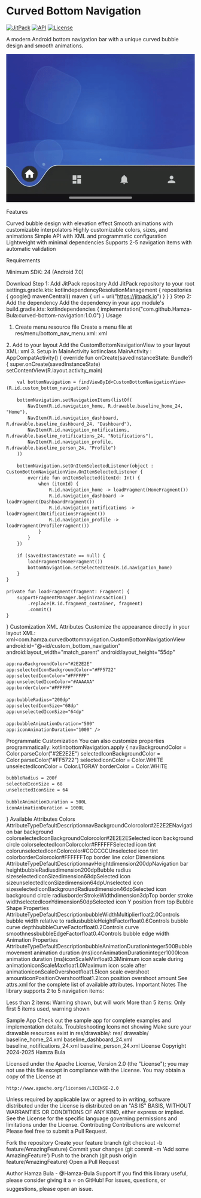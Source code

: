 # Curved Bottom Navigation

[![JitPack](https://jitpack.io/v/Hamza-Bula/curved-bottom-navigation.svg)](https://jitpack.io/#Hamza-Bula/curved-bottom-navigation)
[![API](https://img.shields.io/badge/API-24%2B-brightgreen.svg?style=flat)](https://android-arsenal.com/api?level=24)
[![License](https://img.shields.io/badge/License-Apache%202.0-blue.svg)](LICENSE)

A modern Android bottom navigation bar with a unique curved bubble design and smooth animations.

![Demo](art/demo.gif)

Features

Curved bubble design with elevation effect
Smooth animations with customizable interpolators
Highly customizable colors, sizes, and animations
Simple API with XML and programmatic configuration
Lightweight with minimal dependencies
Supports 2-5 navigation items with automatic validation

Requirements

Minimum SDK: 24 (Android 7.0)

Download
Step 1: Add JitPack repository
Add JitPack repository to your root settings.gradle.kts:
kotlindependencyResolutionManagement {
    repositories {
        google()
        mavenCentral()
        maven { url = uri("https://jitpack.io") }
    }
}
Step 2: Add the dependency
Add the dependency in your app module's build.gradle.kts:
kotlindependencies {
    implementation("com.github.Hamza-Bula:curved-bottom-navigation:1.0.0")
}
Usage
1. Create menu resource file
Create a menu file at res/menu/bottom_nav_menu.xml:
xml<?xml version="1.0" encoding="utf-8"?>
<menu xmlns:android="http://schemas.android.com/apk/res/android">
    <item
        android:id="@+id/navigation_home"
        android:icon="@drawable/baseline_home_24"
        android:title="Home" />
    <item
        android:id="@+id/navigation_dashboard"
        android:icon="@drawable/baseline_dashboard_24"
        android:title="Dashboard" />
    <item
        android:id="@+id/navigation_notifications"
        android:icon="@drawable/baseline_notifications_24"
        android:title="Notifications" />
    <item
        android:id="@+id/navigation_profile"
        android:icon="@drawable/baseline_person_24"
        android:title="Profile" />
</menu>
2. Add to your layout
Add the CustomBottomNavigationView to your layout XML:
xml<com.hamza.curvedbottomnavigation.CustomBottomNavigationView
    android:id="@+id/custom_bottom_navigation"
    android:layout_width="match_parent"
    android:layout_height="55dp"
    app:layout_constraintBottom_toBottomOf="parent" />
3. Setup in MainActivity
kotlinclass MainActivity : AppCompatActivity() {
    override fun onCreate(savedInstanceState: Bundle?) {
        super.onCreate(savedInstanceState)
        setContentView(R.layout.activity_main)

        val bottomNavigation = findViewById<CustomBottomNavigationView>(R.id.custom_bottom_navigation)

        bottomNavigation.setNavigationItems(listOf(
            NavItem(R.id.navigation_home, R.drawable.baseline_home_24, "Home"),
            NavItem(R.id.navigation_dashboard, R.drawable.baseline_dashboard_24, "Dashboard"),
            NavItem(R.id.navigation_notifications, R.drawable.baseline_notifications_24, "Notifications"),
            NavItem(R.id.navigation_profile, R.drawable.baseline_person_24, "Profile")
        ))

        bottomNavigation.setOnItemSelectedListener(object : CustomBottomNavigationView.OnItemSelectedListener {
            override fun onItemSelected(itemId: Int) {
                when (itemId) {
                    R.id.navigation_home -> loadFragment(HomeFragment())
                    R.id.navigation_dashboard -> loadFragment(DashboardFragment())
                    R.id.navigation_notifications -> loadFragment(NotificationsFragment())
                    R.id.navigation_profile -> loadFragment(ProfileFragment())
                }
            }
        })

        if (savedInstanceState == null) {
            loadFragment(HomeFragment())
            bottomNavigation.setSelectedItem(R.id.navigation_home)
        }
    }

    private fun loadFragment(fragment: Fragment) {
        supportFragmentManager.beginTransaction()
            .replace(R.id.fragment_container, fragment)
            .commit()
    }
}
Customization
XML Attributes
Customize the appearance directly in your layout XML:
xml<com.hamza.curvedbottomnavigation.CustomBottomNavigationView
    android:id="@+id/custom_bottom_navigation"
    android:layout_width="match_parent"
    android:layout_height="55dp"
    
    app:navBackgroundColor="#2E2E2E"
    app:selectedIconBackgroundColor="#FF5722"
    app:selectedIconColor="#FFFFFF"
    app:unselectedIconColor="#AAAAAA"
    app:borderColor="#FFFFFF"
    
    app:bubbleRadius="200dp"
    app:selectedIconSize="68dp"
    app:unselectedIconSize="64dp"
    
    app:bubbleAnimationDuration="500"
    app:iconAnimationDuration="1000" />
Programmatic Customization
You can also customize properties programmatically:
kotlinbottomNavigation.apply {
    navBackgroundColor = Color.parseColor("#2E2E2E")
    selectedIconBackgroundColor = Color.parseColor("#FF5722")
    selectedIconColor = Color.WHITE
    unselectedIconColor = Color.LTGRAY
    borderColor = Color.WHITE
    
    bubbleRadius = 200f
    selectedIconSize = 68
    unselectedIconSize = 64
    
    bubbleAnimationDuration = 500L
    iconAnimationDuration = 1000L
}
Available Attributes
Colors
AttributeTypeDefaultDescriptionnavBackgroundColorcolor#2E2E2ENavigation bar background colorselectedIconBackgroundColorcolor#2E2E2ESelected icon background circle colorselectedIconColorcolor#FFFFFFSelected icon tint colorunselectedIconColorcolor#CCCCCCUnselected icon tint colorborderColorcolor#FFFFFFTop border line color
Dimensions
AttributeTypeDefaultDescriptionnavHeightdimension200dpNavigation bar heightbubbleRadiusdimension200dpBubble radius sizeselectedIconSizedimension68dpSelected icon sizeunselectedIconSizedimension64dpUnselected icon sizeselectedIconBackgroundRadiusdimension46dpSelected icon background circle radiusborderStrokeWidthdimension3dpTop border stroke widthselectedIconYdimension50dpSelected icon Y position from top
Bubble Shape Properties
AttributeTypeDefaultDescriptionbubbleWidthMultiplierfloat2.0Controls bubble width relative to radiusbubbleHeightFactorfloat0.6Controls bubble curve depthbubbleCurveFactorfloat0.2Controls curve smoothnessbubbleEdgeFactorfloat0.4Controls bubble edge width
Animation Properties
AttributeTypeDefaultDescriptionbubbleAnimationDurationinteger500Bubble movement animation duration (ms)iconAnimationDurationinteger1000Icon animation duration (ms)iconScaleMinfloat0.3Minimum icon scale during animationiconScaleMaxfloat1.0Maximum icon scale after animationiconScaleOvershootfloat1.5Icon scale overshoot amounticonPositionOvershootfloat1.2Icon position overshoot amount
See attrs.xml for the complete list of available attributes.
Important Notes
The library supports 2 to 5 navigation items:

Less than 2 items: Warning shown, but will work
More than 5 items: Only first 5 items used, warning shown

Sample App
Check out the sample app for complete examples and implementation details.
Troubleshooting
Icons not showing
Make sure your drawable resources exist in res/drawable/:
res/
  drawable/
    baseline_home_24.xml
    baseline_dashboard_24.xml
    baseline_notifications_24.xml
    baseline_person_24.xml
License
Copyright 2024-2025 Hamza Bula

Licensed under the Apache License, Version 2.0 (the "License");
you may not use this file except in compliance with the License.
You may obtain a copy of the License at

    http://www.apache.org/licenses/LICENSE-2.0

Unless required by applicable law or agreed to in writing, software
distributed under the License is distributed on an "AS IS" BASIS,
WITHOUT WARRANTIES OR CONDITIONS OF ANY KIND, either express or implied.
See the License for the specific language governing permissions and
limitations under the License.
Contributing
Contributions are welcome! Please feel free to submit a Pull Request.

Fork the repository
Create your feature branch (git checkout -b feature/AmazingFeature)
Commit your changes (git commit -m 'Add some AmazingFeature')
Push to the branch (git push origin feature/AmazingFeature)
Open a Pull Request

Author
Hamza Bula - @Hamza-Bula
Support
If you find this library useful, please consider giving it a ⭐ on GitHub!
For issues, questions, or suggestions, please open an issue.
